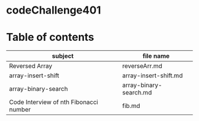 # codeChallenge401

# Table of contents 
| subject | file name |
|---------|-----------|
| Reversed Array| reverseArr.md  |
| array-insert-shift| array-insert-shift.md|
| array-binary-search | array-binary-search.md| 
|Code Interview of nth Fibonacci number| fib.md| 